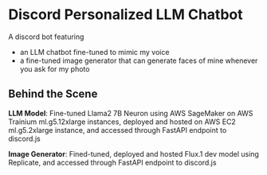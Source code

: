 # Discord Personalized LLM Chatbot

A discord bot featuring 
- an LLM chatbot fine-tuned to mimic my voice
- a fine-tuned image generator that can generate faces of mine whenever you ask for my photo

## Behind the Scene

**LLM Model**: Fine-tuned Llama2 7B Neuron using AWS SageMaker on AWS Trainium ml.g5.12xlarge instances, deployed and hosted on AWS EC2 ml.g5.2xlarge instance, and accessed through FastAPI endpoint to discord.js

**Image Generator**: Fined-tuned, deployed and hosted Flux.1 dev model using Replicate, and accessed through FastAPI endpoint to discord.js